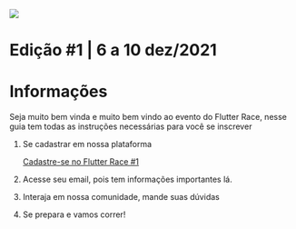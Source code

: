 ![](https://i.imgur.com/d2Hznpb.png)

# Edição #1 | 6 a 10 dez/2021

# Informações

Seja muito bem vinda e muito bem vindo ao evento do Flutter Race, nesse guia tem todas as instruções necessárias para você se inscrever

1. Se cadastrar em nossa plataforma
    
    [Cadastre-se no Flutter Race #1](https://cadastro.flutterrace.com/primeira)
    
2. Acesse seu email, pois tem informações importantes lá.
3. Interaja em nossa comunidade, mande suas dúvidas
4. Se prepara e vamos correr!

